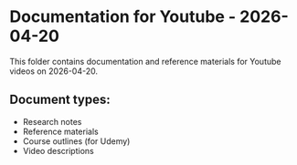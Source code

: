# Documentation for Youtube - 2026-04-20

This folder contains documentation and reference materials for Youtube videos on 2026-04-20.

## Document types:
- Research notes
- Reference materials
- Course outlines (for Udemy)
- Video descriptions
